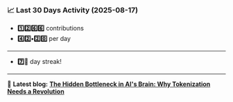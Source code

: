 <!--START_STATS-->
### 📈 Last 30 Days Activity (2025-08-17)  
- **1️⃣2️⃣6️⃣6️⃣** contributions  
- **4️⃣2️⃣•2️⃣0️⃣** per day
---
- **7️⃣🎱** day streak!
---
📝 **Latest blog:** [**The Hidden Bottleneck in AI's Brain: Why Tokenization Needs a Revolution**](https://andriak.com/blog/tokenization-revolution)
<!--END_STATS-->
